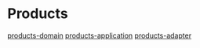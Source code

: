 # Products

[products-domain](./products-domain)
[products-application](./products-application)
[products-adapter](./products-adapter)